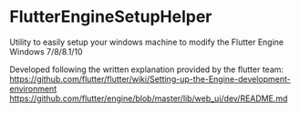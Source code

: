 # FlutterEngineSetupHelper
Utility to easily setup your windows machine to modify the Flutter Engine
Windows 7/8/8.1/10

Developed following the written explanation provided by the flutter team:
https://github.com/flutter/flutter/wiki/Setting-up-the-Engine-development-environment
https://github.com/flutter/engine/blob/master/lib/web_ui/dev/README.md
